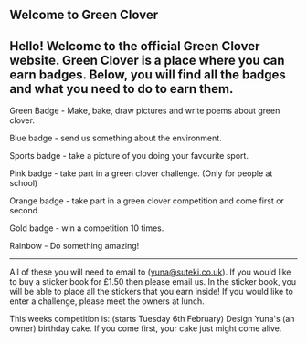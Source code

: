 ## Welcome to Green Clover

Hello! Welcome to the official Green Clover website. 
Green Clover is a place where you can earn badges. Below, you will find all the badges and what you need to do to earn them.
-----------------------------------------------------------------------------

Green Badge - Make, bake, draw pictures and write poems about green clover.


Blue badge - send us something about the environment.


Sports badge - take a picture of you doing your favourite sport.


Pink badge - take part in a green clover challenge. (Only for people at school)


Orange badge - take part in a green clover competition and come first or second.


Gold badge - win a competition 10 times.


Rainbow - Do something amazing!

-----------------------------------------------------------------------------------

All of these you will need to email to (yuna@suteki.co.uk).
If you would like to buy a sticker book for £1.50 then please email us. In the sticker book, you will be able to place all the stickers that you earn inside! If you would like to enter a challenge, please meet the owners at lunch.


This weeks competition is: (starts Tuesday 6th February)
Design Yuna's (an owner) birthday cake. If you come first, your cake just might come alive.




